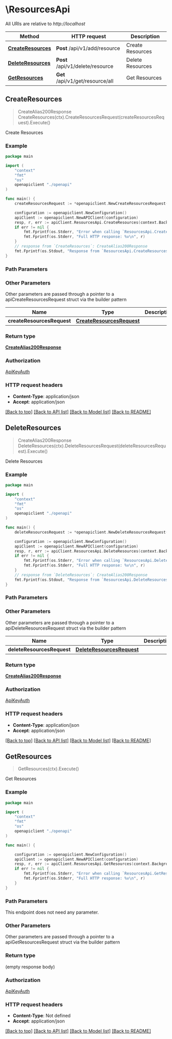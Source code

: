 # \ResourcesApi

All URIs are relative to *http://localhost*

Method | HTTP request | Description
------------- | ------------- | -------------
[**CreateResources**](ResourcesApi.md#CreateResources) | **Post** /api/v1/add/resource | Create Resources
[**DeleteResources**](ResourcesApi.md#DeleteResources) | **Post** /api/v1/delete/resource | Delete Resources
[**GetResources**](ResourcesApi.md#GetResources) | **Get** /api/v1/get/resource/all | Get Resources



## CreateResources

> CreateAlias200Response CreateResources(ctx).CreateResourcesRequest(createResourcesRequest).Execute()

Create Resources



### Example

```go
package main

import (
    "context"
    "fmt"
    "os"
    openapiclient "./openapi"
)

func main() {
    createResourcesRequest := *openapiclient.NewCreateResourcesRequest() // CreateResourcesRequest |  (optional)

    configuration := openapiclient.NewConfiguration()
    apiClient := openapiclient.NewAPIClient(configuration)
    resp, r, err := apiClient.ResourcesApi.CreateResources(context.Background()).CreateResourcesRequest(createResourcesRequest).Execute()
    if err != nil {
        fmt.Fprintf(os.Stderr, "Error when calling `ResourcesApi.CreateResources``: %v\n", err)
        fmt.Fprintf(os.Stderr, "Full HTTP response: %v\n", r)
    }
    // response from `CreateResources`: CreateAlias200Response
    fmt.Fprintf(os.Stdout, "Response from `ResourcesApi.CreateResources`: %v\n", resp)
}
```

### Path Parameters



### Other Parameters

Other parameters are passed through a pointer to a apiCreateResourcesRequest struct via the builder pattern


Name | Type | Description  | Notes
------------- | ------------- | ------------- | -------------
 **createResourcesRequest** | [**CreateResourcesRequest**](CreateResourcesRequest.md) |  | 

### Return type

[**CreateAlias200Response**](CreateAlias200Response.md)

### Authorization

[ApiKeyAuth](../README.md#ApiKeyAuth)

### HTTP request headers

- **Content-Type**: application/json
- **Accept**: application/json

[[Back to top]](#) [[Back to API list]](../README.md#documentation-for-api-endpoints)
[[Back to Model list]](../README.md#documentation-for-models)
[[Back to README]](../README.md)


## DeleteResources

> CreateAlias200Response DeleteResources(ctx).DeleteResourcesRequest(deleteResourcesRequest).Execute()

Delete Resources



### Example

```go
package main

import (
    "context"
    "fmt"
    "os"
    openapiclient "./openapi"
)

func main() {
    deleteResourcesRequest := *openapiclient.NewDeleteResourcesRequest() // DeleteResourcesRequest |  (optional)

    configuration := openapiclient.NewConfiguration()
    apiClient := openapiclient.NewAPIClient(configuration)
    resp, r, err := apiClient.ResourcesApi.DeleteResources(context.Background()).DeleteResourcesRequest(deleteResourcesRequest).Execute()
    if err != nil {
        fmt.Fprintf(os.Stderr, "Error when calling `ResourcesApi.DeleteResources``: %v\n", err)
        fmt.Fprintf(os.Stderr, "Full HTTP response: %v\n", r)
    }
    // response from `DeleteResources`: CreateAlias200Response
    fmt.Fprintf(os.Stdout, "Response from `ResourcesApi.DeleteResources`: %v\n", resp)
}
```

### Path Parameters



### Other Parameters

Other parameters are passed through a pointer to a apiDeleteResourcesRequest struct via the builder pattern


Name | Type | Description  | Notes
------------- | ------------- | ------------- | -------------
 **deleteResourcesRequest** | [**DeleteResourcesRequest**](DeleteResourcesRequest.md) |  | 

### Return type

[**CreateAlias200Response**](CreateAlias200Response.md)

### Authorization

[ApiKeyAuth](../README.md#ApiKeyAuth)

### HTTP request headers

- **Content-Type**: application/json
- **Accept**: application/json

[[Back to top]](#) [[Back to API list]](../README.md#documentation-for-api-endpoints)
[[Back to Model list]](../README.md#documentation-for-models)
[[Back to README]](../README.md)


## GetResources

> GetResources(ctx).Execute()

Get Resources



### Example

```go
package main

import (
    "context"
    "fmt"
    "os"
    openapiclient "./openapi"
)

func main() {

    configuration := openapiclient.NewConfiguration()
    apiClient := openapiclient.NewAPIClient(configuration)
    resp, r, err := apiClient.ResourcesApi.GetResources(context.Background()).Execute()
    if err != nil {
        fmt.Fprintf(os.Stderr, "Error when calling `ResourcesApi.GetResources``: %v\n", err)
        fmt.Fprintf(os.Stderr, "Full HTTP response: %v\n", r)
    }
}
```

### Path Parameters

This endpoint does not need any parameter.

### Other Parameters

Other parameters are passed through a pointer to a apiGetResourcesRequest struct via the builder pattern


### Return type

 (empty response body)

### Authorization

[ApiKeyAuth](../README.md#ApiKeyAuth)

### HTTP request headers

- **Content-Type**: Not defined
- **Accept**: application/json

[[Back to top]](#) [[Back to API list]](../README.md#documentation-for-api-endpoints)
[[Back to Model list]](../README.md#documentation-for-models)
[[Back to README]](../README.md)

